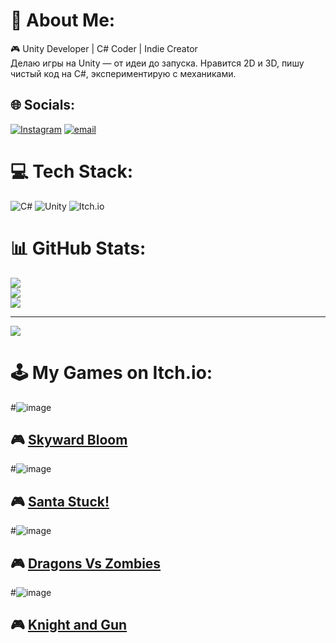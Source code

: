 # 💫 About Me:
🎮 Unity Developer | C# Coder | Indie Creator<br>Делаю игры на Unity — от идеи до запуска. Нравится 2D и 3D, пишу чистый код на C#, экспериментирую с механиками.


## 🌐 Socials:
[![Instagram](https://img.shields.io/badge/Instagram-%23E4405F.svg?logo=Instagram&logoColor=white)](https://instagram.com/aziz69521488) [![email](https://img.shields.io/badge/Email-D14836?logo=gmail&logoColor=white)](mailto:azizasilov3@gmail.com) 

# 💻 Tech Stack:
![C#](https://img.shields.io/badge/c%23-%23239120.svg?style=for-the-badge&logo=csharp&logoColor=white) ![Unity](https://img.shields.io/badge/unity-%23000000.svg?style=for-the-badge&logo=unity&logoColor=white) ![Itch.io](https://img.shields.io/badge/Itch-%23FF0B34.svg?style=for-the-badge&logo=Itch.io&logoColor=white)
# 📊 GitHub Stats:
![](https://github-readme-stats.vercel.app/api?username=Aziz87z&theme=dark&hide_border=false&include_all_commits=false&count_private=false)<br/>
![](https://nirzak-streak-stats.vercel.app/?user=Aziz87z&theme=dark&hide_border=false)<br/>
![](https://github-readme-stats.vercel.app/api/top-langs/?username=Aziz87z&theme=dark&hide_border=false&include_all_commits=false&count_private=false&layout=compact)

---
[![](https://visitcount.itsvg.in/api?id=Aziz87z&icon=0&color=0)](https://visitcount.itsvg.in)
# 🕹️ My Games on Itch.io:
#![image](https://github.com/user-attachments/assets/851e9ab6-4ecc-49b9-9bdb-0146cb2cf8e8)
## 🎮 [Skyward Bloom](https://azizcdm.itch.io/skyward-bloom)<br/>
#![image](https://github.com/user-attachments/assets/c68072c1-f16f-40d5-a348-584ad33390cc)
## 🎮 [Santa Stuck!](https://azizcdm.itch.io/santa-stuck)<br/>
#![image](https://github.com/user-attachments/assets/81dffbfe-dd45-41a2-8359-f05034816e5f)
## 🎮 [Dragons Vs Zombies](https://azizcdm.itch.io/dragons-vs-zombies)<br/>
#![image](https://github.com/user-attachments/assets/01c5e1b0-cd57-4186-85e6-8c9c3468d0bb)
## 🎮 [Knight and Gun](https://azizcdm.itch.io/knight-and-gun)<br/>

